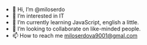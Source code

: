 - 👋 Hi, I’m @miloserdo
- 👀 I’m interested in IT
- 🌱 I’m currently learning JavaScript, english a little.
- 💞️ I’m looking to collaborate on like-minded people.
- 📫 How to reach me miloserdova9001@gmal.com

<!---
miloserdo/miloserdo is a ✨ special ✨ repository because its `README.md` (this file) appears on your GitHub profile.
You can click the Preview link to take a look at your changes.
--->
